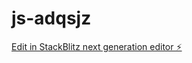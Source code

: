 # js-adqsjz

[Edit in StackBlitz next generation editor ⚡️](https://stackblitz.com/~/github.com/Dheerajlpu/js-adqsjz)